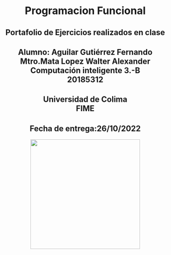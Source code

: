 </b><h1 align='center'>Programacion Funcional</h1></b>
</b><h2 align='center'>Portafolio de Ejercicios realizados en clase</h2></b>
</b><h2 align='center'>Alumno: Aguilar Gutiérrez Fernando<br>Mtro.Mata Lopez Walter Alexander<br>Computación inteligente 3.-B<br>20185312</h2></b>
</b><h2 align='center'>Universidad de Colima<br>FIME<br></h2></b>
</b><h2 align='center'>Fecha de entrega:26/10/2022</h2></b>
<div align="center"><img src="https://upload.wikimedia.org/wikipedia/commons/7/7d/Logo_de_la_Universidad_de_Colima.svg" width="300"></div>
